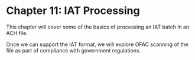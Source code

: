 # Chapter 11: IAT Processing

This chapter will cover some of the basics of processing an IAT batch in an ACH file.

Once we can support the IAT format, we will explore OFAC scanning of the file as part of compliance 
with government regulations.
